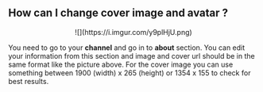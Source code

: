 ## How can I change cover image and avatar ?

<center>![](https://i.imgur.com/y9plHjU.png)</center>

You need to go to your **channel** and go in to **about** section. You can edit your information from this section and image and cover url should be in the same format like the picture above. For the cover image you can use something between 1900 (width) x 265 (height) or 1354 x 155 to check for best results.
